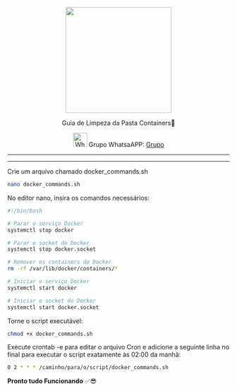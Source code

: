 <p align="center">
<img src="https://cwmkt.com.br/wp-content/uploads/2024/04/logo_github.png" width="240" />
<p align="center">Guia de Limpeza da Pasta Containers🚀</p>
</p>
  
<p align="center">
<img src="https://whatsapp.com/favicon.ico" alt="WhatsAPP-logo" width="32" />
<span>Grupo WhatsaAPP: </span>
<a href="https://chat.whatsapp.com/K0HnkUZ41CYL8txpPWx2hO" target="_blank">Grupo</a>
</p>

<hr />
<hr />

Crie um arquivo chamado docker_commands.sh

```bash
nano docker_commands.sh
```

No editor nano, insira os comandos necessários:

```bash
#!/bin/bash

# Parar o serviço Docker
systemctl stop docker

# Parar o socket do Docker
systemctl stop docker.socket

# Remover os containers do Docker
rm -rf /var/lib/docker/containers/*

# Iniciar o serviço Docker
systemctl start docker

# Iniciar o socket do Docker
systemctl start docker.socket
```

Torne o script executável:

```bash
chmod +x docker_commands.sh
```

Execute crontab -e para editar o arquivo Cron e adicione a seguinte linha no final para executar o script exatamente às 02:00 da manhã:

```bash
0 2 * * * /caminho/para/o/script/docker_commands.sh
```

**Pronto tudo Funcionando** ✅😎

